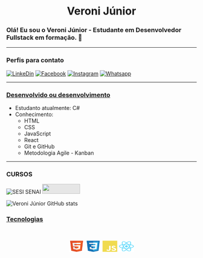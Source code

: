 <h1 align="center"> Veroni Júnior </h1>

### Olá! Eu sou o Veroni Júnior - Estudante em Desenvolvedor Fullstack em formação. 🖖
<hr>

### Perfis para contato


[![LinkeDin](https://img.shields.io/badge/LinkedIn-0077B5?style=for-the-badge&logo=linkedin&logoColor=white)](https://www.linkedin.com/in/veroni-j%C3%BAnior-26070031?lipi=urn%3Ali%3Apage%3Ad_flagship3_profile_view_base_contact_details%3BEW7Gx6M2SrqgbTgP7xmAeA%3D%3D) [![Facebook](	https://img.shields.io/badge/Facebook-1877F2?style=for-the-badge&logo=facebook&logoColor=whit)](https://www.facebook.com/veroni.junior)                 [![Instagram](https://img.shields.io/badge/Instagram-E4405F?style=for-the-badge&logo=instagram&logoColor=white)](https://www.instagram.com/veronijr/)
[![Whatsapp](https://img.shields.io/badge/WhatsApp-25D366?style=for-the-badge&logo=whatsapp&logoColor=white)](https://wa.me/5548991149540?text=Deixe%20sua%20mensagem,%20assim%20que%20possível%20entrarei%20em%20contato.)

 
<hr>

### <u><b>Desenvolvido ou desenvolvimento</b></u>

- Estudanto atualmente: C#
- Conhecimento:
    - HTML 
    - CSS
    - JavaScript
    - React
    - Git e GitHub
    - Metodologia Agile - Kanban

<hr>

### CURSOS

![SESI SENAI](https://ava.sesisenai.org.br/pluginfile.php/1/core_admin/logocompact/1000x1000/1643927858/logo-ava.png)
<img style="-webkit-user-select: none;margin: auto;cursor: zoom-in;background-color: hsl(0, 0%, 90%);transition: background-color 300ms;" src="https://www.cursoemvideo.com/wp-content/uploads/2019/08/cursoemvideo-logo.png" width="100" height="26">



![Veroni Júnior GitHub stats](https://github-readme-stats.vercel.app/api?username=VeroniJrStudant&show_icons=true&theme=radical)

### <u><b>Tecnologias</b></u>

##

<div style="display: inline_block" align="center"><br>
  <img align="center" alt="HTML" height="30" width="40" src="https://raw.githubusercontent.com/devicons/devicon/master/icons/html5/html5-original.svg ">
  <img align="center" alt="CSS" height="30" width="40" src="https://raw.githubusercontent.com/devicons/devicon/master/icons/css3/css3-original.svg ">
  <img align="center" alt="JS" height="30" width="40" src="https://raw.githubusercontent.com/devicons/devicon/master/icons/javascript/javascript-plain.svg ">
  <img align="center" alt="React" height="30" width="40" src="https://raw.githubusercontent.com/devicons/devicon/master/icons/react/react-original.svg ">
</div>
